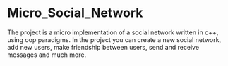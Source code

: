 # Micro_Social_Network
The project is a micro implementation of a social network written in c++, using oop paradigms. 
In the project you can
create a new social network, 
add new users,
make friendship between users,
send and receive messages
and much more.
